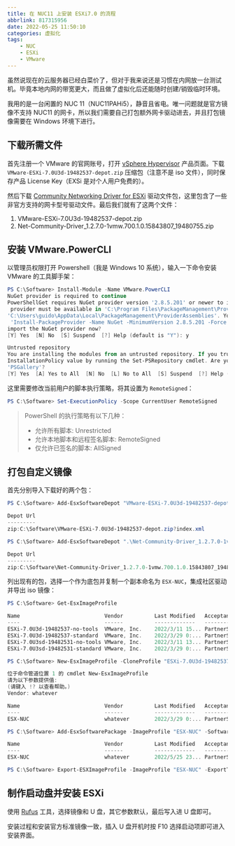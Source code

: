 ```yaml
---
title: 在 NUC11 上安装 ESXi7.0 的流程
abbrlink: 817315956
date: 2022-05-25 11:50:10
categories: 虚拟化
tags:
    - NUC
    - ESXi
    - VMware
---
```


虽然说现在的云服务器已经白菜价了，但对于我来说还是习惯在内网放一台测试机。毕竟本地内网的带宽更大，而且做了虚拟化后还能随时创建/销毁临时环境。

我用的是一台闲置的 NUC 11（NUC11PAHi5），静音且省电。唯一问题就是官方镜像不支持 NUC11 的网卡，所以我们需要自己打包额外网卡驱动进去，并且打包镜像需要在 Windows 环境下进行。

## 下载所需文件

首先注册一个 VMware 的官网账号，打开 [vSphere Hypervisor](https://customerconnect.vmware.com/web/vmware/evalcenter?p=free-esxi7) 产品页面。下载 `VMware-ESXi-7.0U3d-19482537-depot.zip` 压缩包（注意不是 iso 文件），同时保存产品 License Key（EXSi 是对个人用户免费的）。

然后下载 [Community Networking Driver for ESXi](https://flings.vmware.com/community-networking-driver-for-esxi) 驱动文件包，这里包含了一些非官方支持的网卡型号驱动文件。最后我们就有了这两个文件：

1. VMware-ESXi-7.0U3d-19482537-depot.zip
2. Net-Community-Driver_1.2.7.0-1vmw.700.1.0.15843807_19480755.zip

## 安装 VMware.PowerCLI

以管理员权限打开 Powershell（我是 Windows 10 系统），输入一下命令安装 VMware 的工具脚手架：

```powershell
PS C:\Software> Install-Module -Name VMware.PowerCLI
NuGet provider is required to continue
PowerShellGet requires NuGet provider version '2.8.5.201' or newer to interact with NuGet-based repositories. The NuGet
 provider must be available in 'C:\Program Files\PackageManagement\ProviderAssemblies' or
'C:\Users\guido\AppData\Local\PackageManagement\ProviderAssemblies'. You can also install the NuGet provider by running
 'Install-PackageProvider -Name NuGet -MinimumVersion 2.8.5.201 -Force'. Do you want PowerShellGet to install and
import the NuGet provider now?
[Y] Yes  [N] No  [S] Suspend  [?] Help (default is "Y"): y

Untrusted repository
You are installing the modules from an untrusted repository. If you trust this repository, change its
InstallationPolicy value by running the Set-PSRepository cmdlet. Are you sure you want to install the modules from
'PSGallery'?
[Y] Yes  [A] Yes to All  [N] No  [L] No to All  [S] Suspend  [?] Help (default is "N"): y
```

这里需要修改当前用户的脚本执行策略，将其设置为 `RemoteSigned`：

```powershell
PS C:\Software> Set-ExecutionPolicy -Scope CurrentUser RemoteSigned
```

> PowerShell 的执行策略有以下几种：
> - 允许所有脚本: Unrestricted
> - 允许本地脚本和远程签名脚本: RemoteSigned
> - 仅允许已签名的脚本: AllSigned

## 打包自定义镜像

首先分别导入下载好的两个包：

```powershell
PS C:\Software> Add-EsxSoftwareDepot "VMware-ESXi-7.0U3d-19482537-depot.zip"

Depot Url
---------
zip:C:\Software\VMware-ESXi-7.0U3d-19482537-depot.zip?index.xml

PS C:\Software> Add-EsxSoftwareDepot ".\Net-Community-Driver_1.2.7.0-1vmw.700.1.0.15843807_19480755.zip"

Depot Url
---------
zip:C:\Software\Net-Community-Driver_1.2.7.0-1vmw.700.1.0.15843807_19480755.zip?index.xml
```

列出现有的包，选择一个作为底包并复制一个副本命名为 `ESX-NUC`，集成社区驱动并导出 iso 镜像：

```powershell
PS C:\Software> Get-EsxImageProfile

Name                           Vendor          Last Modified   Acceptance Level
----                           ------          -------------   ----------------
ESXi-7.0U3d-19482537-no-tools  VMware, Inc.    2022/3/11 15... PartnerSupported
ESXi-7.0U3d-19482537-standard  VMware, Inc.    2022/3/29 0:... PartnerSupported
ESXi-7.0U3sd-19482531-no-tools VMware, Inc.    2022/3/11 13... PartnerSupported
ESXi-7.0U3sd-19482531-standard VMware, Inc.    2022/3/29 0:... PartnerSupported

PS C:\Software> New-EsxImageProfile -CloneProfile "ESXi-7.0U3d-19482537-standard" -name "ESX-NUC"

位于命令管道位置 1 的 cmdlet New-EsxImageProfile
请为以下参数提供值:
(请键入 !? 以查看帮助。)
Vendor: whatever

Name                           Vendor          Last Modified   Acceptance Level
----                           ------          -------------   ----------------
ESX-NUC                        whatever        2022/3/29 0:... PartnerSupported

PS C:\Software> Add-EsxSoftwarePackage -ImageProfile "ESX-NUC" -SoftwarePackage "net-community"

Name                           Vendor          Last Modified   Acceptance Level
----                           ------          -------------   ----------------
ESX-NUC                        whatever        2022/5/25 23... PartnerSupported

PS C:\Software> Export-ESXImageProfile -ImageProfile "ESX-NUC" -ExportToISO -filepath ESXi-NUC.iso
```

## 制作启动盘并安装 ESXi

使用 [Rufus](https://rufus.ie/zh/) 工具，选择镜像和 U 盘，其它参数默认，最后写入进 U 盘即可。

安装过程和安装官方标准镜像一致，插入 U 盘开机时按 F10 选择启动项即可进入安装界面。
